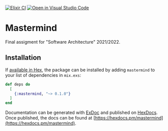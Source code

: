 [![Elixir CI](https://github.com/UDC-FIC-AS/practica-final-supervisor/actions/workflows/elixir.yml/badge.svg)](https://github.com/UDC-FIC-AS/practica-final-supervisor/actions/workflows/elixir.yml)
[![Open in Visual Studio Code](https://classroom.github.com/assets/open-in-vscode-f059dc9a6f8d3a56e377f745f24479a46679e63a5d9fe6f495e02850cd0d8118.svg)](https://classroom.github.com/online_ide?assignment_repo_id=6396914&assignment_repo_type=AssignmentRepo)

# Mastermind

Final assigment for "Software Architecture" 2021/2022.

## Installation

If [available in Hex](https://hex.pm/docs/publish), the package can be installed
by adding `mastermind` to your list of dependencies in `mix.exs`:

```elixir
def deps do
  [
    {:mastermind, "~> 0.1.0"}
  ]
end
```

Documentation can be generated with [ExDoc](https://github.com/elixir-lang/ex_doc)
and published on [HexDocs](https://hexdocs.pm). Once published, the docs can
be found at [https://hexdocs.pm/mastermind](https://hexdocs.pm/mastermind).

